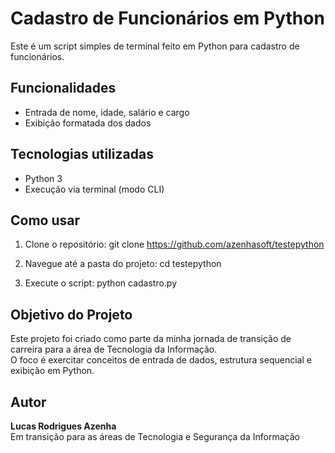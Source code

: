 # Cadastro de Funcionários em Python

Este é um script simples de terminal feito em Python para cadastro de funcionários.

## Funcionalidades
- Entrada de nome, idade, salário e cargo
- Exibição formatada dos dados

## Tecnologias utilizadas
- Python 3
- Execução via terminal (modo CLI)

## Como usar
1. Clone o repositório:
   git clone https://github.com/azenhasoft/testepython

2. Navegue até a pasta do projeto:
   cd testepython

3. Execute o script:
   python cadastro.py

## Objetivo do Projeto
Este projeto foi criado como parte da minha jornada de transição de carreira para a área de Tecnologia da Informação.  
O foco é exercitar conceitos de entrada de dados, estrutura sequencial e exibição em Python.

## Autor
**Lucas Rodrigues Azenha**  
Em transição para as áreas de Tecnologia e Segurança da Informação
